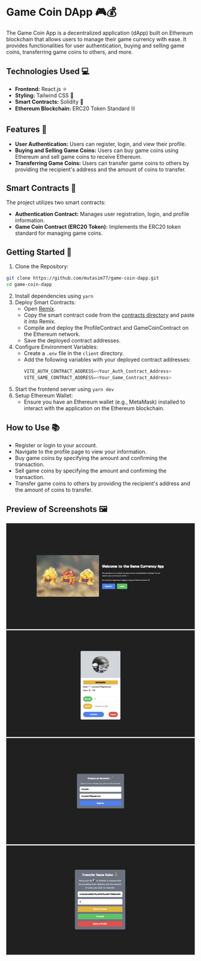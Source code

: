 # Game Coin DApp 🎮💰
The Game Coin App is a decentralized application (dApp) built on Ethereum blockchain that allows users to manage their game currency with ease. It provides functionalities for user authentication, buying and selling game coins, transferring game coins to others, and more.

## Technologies Used 💻
- **Frontend:** React.js ⚛️
- **Styling:** Tailwind CSS 🎨
- **Smart Contracts:** Solidity 🔐
- **Ethereum Blockchain:** ERC20 Token Standard ⛓️
  
## Features 🎉
- **User Authentication:** Users can register, login, and view their profile.
- **Buying and Selling Game Coins:** Users can buy game coins using Ethereum and sell game coins to receive Ethereum.
- **Transferring Game Coins:** Users can transfer game coins to others by providing the recipient's address and the amount of coins to transfer.

## Smart Contracts 🧠
The project utilizes two smart contracts:
- **Authentication Contract:** Manages user registration, login, and profile information.
- **Game Coin Contract (ERC20 Token):** Implements the ERC20 token standard for managing game coins.

## Getting Started 🚀
1. Clone the Repository:
```bash
git clone https://github.com/mutasim77/game-coin-dapp.git
cd game-coin-dapp
```
2. Install dependencies using `yarn`
3. Deploy Smart Contracts:
     - Open [Remix](https://remix.ethereum.org/).
     - Copy the smart contract code from the [contracts directory](./contracts/) and paste it into Remix.
     - Compile and deploy the ProfileContract and GameCoinContract on the Ethereum network.
     - Save the deployed contract addresses.
4. Configure Environment Variables:  
     - Create a `.env` file in the `client` directory.
     - Add the following variables with your deployed contract addresses:
        ```js
        VITE_AUTH_CONTRACT_ADDRESS=<Your_Auth_Contract_Address>
        VITE_GAME_CONTRACT_ADDRESS=<Your_Game_Contract_Address>
        ```
5. Start the frontend server using `yarn dev`
6. Setup Ethereum Wallet:
   - Ensure you have an Ethereum wallet (e.g., MetaMask) installed to interact with the application on the Ethereum blockchain.

## How to Use 📚
- Register or login to your account.
- Navigate to the profile page to view your information.
- Buy game coins by specifying the amount and confirming the transaction.
- Sell game coins by specifying the amount and confirming the transaction.
- Transfer game coins to others by providing the recipient's address and the amount of coins to transfer.

## Preview of Screenshots 🖼️
![Image1](./ss/1.png)
![Image2](./ss/2.png)
![Image3](./ss/3.png)
![Image4](./ss/4.png)
